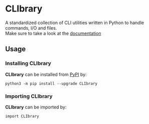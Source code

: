 # CLIbrary

A standardized collection of CLI utilities written in Python to handle commands, I/O and files.  
Make sure to take a look at the [documentation](https://github.com/diantonioandrea/CLIbrary/blob/main/docs.md)

## Usage

### Installing CLIbrary

**CLIbrary** can be installed from [PyPI](https://pypi.org) by:

	python3 -m pip install --upgrade CLIbrary

### Importing CLIbrary

**CLIbrary** can be imported by:

	import CLIbrary
